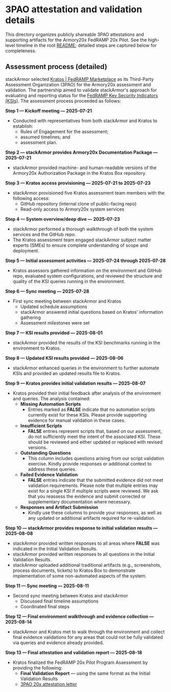 # 3PAO attestation and validation details

This directory organizes publicly shareable 3PAO attestations and supporting artifacts for the Armory20x FedRAMP 20x Pilot. See the high-level timeline in the root [README](../README.md#3pao-assessment-process); detailed steps are captured below for completeness.

## Assessment process (detailed)

stackArmor selected [Kratos | FedRAMP Marketplace](https://marketplace.fedramp.gov/assessors/137255) as its Third-Party Assessment Organization (3PAO) for the Armory20x assessment and validation. The partnership aimed to validate stackArmor's approach for evaluating and reporting status for the [FedRAMP Key Security Indicators (KSIs)](https://github.com/FedRAMP/docs/blob/main/FRMR.KSI.key-security-indicators.json). The assessment process proceeded as follows:

**Step 1 — Kickoff meeting — 2025-07-21**

- Conducted with representatives from both stackArmor and Kratos to establish:
	- Rules of Engagement for the assessment;
	- assumed timelines; and
	- assessment plan.

**Step 2 — stackArmor provides Armory20x Documentation Package — 2025-07-21**

- stackArmor provided machine- and human-readable versions of the Armory20x Authorization Package in the Kratos Box repository.

**Step 3 — Kratos access provisioning — 2025-07-21 to 2025-07-23**

- stackArmor provisioned five Kratos assessment team members with the following access:
	- GitHub repository (internal clone of public-facing repo)
	- Read-only access to Armory20x system services

**Step 4 — System overview/deep dive — 2025-07-23**

- stackArmor performed a thorough walkthrough of both the system services and the GitHub repo.
- The Kratos assessment team engaged stackArmor subject matter experts (SMEs) to ensure complete understanding of scope and deployment.

**Step 5 — Initial assessment activities — 2025-07-24 through 2025-07-28**

- Kratos assessors gathered information on the environment and GitHub repo, evaluated system configurations, and reviewed the structure and quality of the KSI queries running in the environment.

**Step 6 — Sync meeting — 2025-07-28**

- First sync meeting between stackArmor and Kratos
	- Updated schedule assumptions
	- stackArmor answered initial questions based on Kratos' information gathering
	- Assessment milestones were set

**Step 7 — KSI results provided — 2025-08-01**

- stackArmor provided the results of the KSI benchmarks running in the environment to Kratos.

**Step 8 — Updated KSI results provided — 2025-08-06**

- stackArmor enhanced queries in the environment to further automate KSIs and provided an updated results file to Kratos.

**Step 9 — Kratos provides initial validation results — 2025-08-07**

- Kratos provided their initial feedback after analysis of the environment and queries. The analysis contained: 
	- **Missing Automation Scripts**
		- Entries marked as **FALSE** indicate that no automation scripts currently exist for these KSIs. Please provide supporting evidence for manual validation in these cases.
	- **Insufficient Scripts**
		- **FALSE** entries represent scripts that, based on our assessment, do not sufficiently meet the intent of the associated KSI. These should be reviewed and either updated or replaced with revised versions.
	- **Outstanding Questions**
		- This column includes questions arising from our script validation exercise. Kindly provide responses or additional context to address these queries.
	- **Failed Evidence Validation**
		- **FALSE** entries indicate that the submitted evidence did not meet validation requirements. Please note that multiple entries may exist for a single KSI if multiple scripts were reviewed. We ask that you reassess the evidence and submit corrected or supplementary documentation where necessary.
	- **Responses and Artifact Submission**
		- Kindly use these columns to provide your responses, as well as any updated or additional artifacts required for re-validation.

**Step 10 — stackArmor provides response to initial validation results — 2025-08-08**

- stackArmor provided written responses to all areas where **FALSE** was indicated in the Initial Validation Results.
- stackArmor provided written responses to all questions in the Initial Validation Results.
- stackArmor uploaded additional traditional artifacts (e.g., screenshots, process documents, tickets) to Kratos Box to demonstrate implementation of some non-automated aspects of the system.

**Step 11 — Sync meeting — 2025-08-11**

- Second sync meeting between Kratos and stackArmor
	- Discussed final timeline assumptions
	- Coordinated final steps

**Step 12 — Final environment walkthrough and evidence collection — 2025-08-14**

- stackArmor and Kratos met to walk through the environment and collect final evidence validations for any areas that could not be fully validated via queries and evidence already provided.

**Step 13 — Final attestation and validation report — 2025-08-18**

- Kratos finalized the FedRAMP 20x Pilot Program Assessment by providing the following: 
	- **Final Validation Report** — using the same format as the Initial Validation Results
	- [3PAO 20x attestation letter](./Letter-of-Attestation-for-StackArmor-Armory20x-Final.pdf)